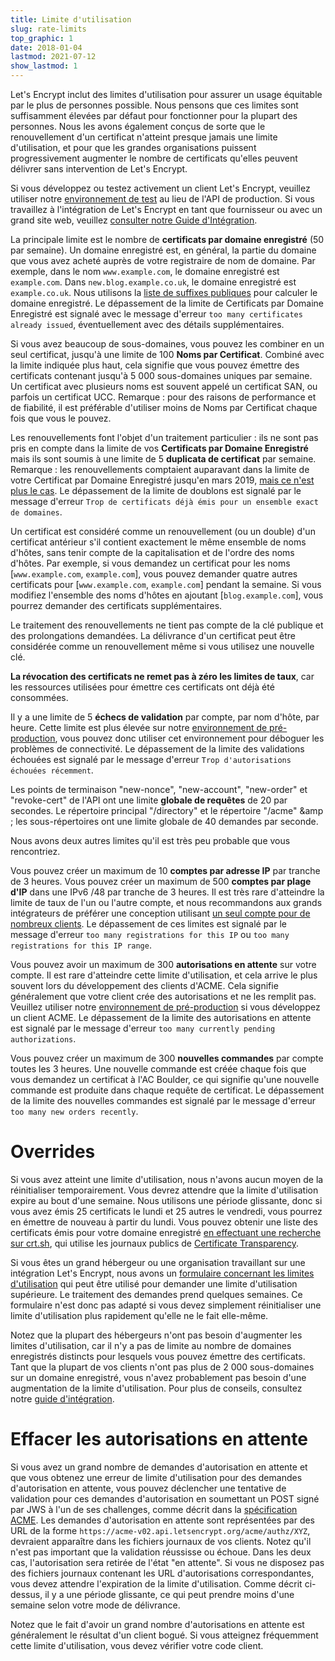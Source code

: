 ```yaml
---
title: Limite d'utilisation
slug: rate-limits
top_graphic: 1
date: 2018-01-04
lastmod: 2021-07-12
show_lastmod: 1
---
```



Let's Encrypt inclut des limites d'utilisation pour assurer un usage équitable par le plus de personnes possible. Nous pensons que ces limites sont suffisamment élevées par défaut pour fonctionner pour la plupart des personnes. Nous les avons également conçus de sorte que le renouvellement d'un certificat n'atteint presque jamais une limite d'utilisation, et pour que les grandes organisations puissent progressivement augmenter le nombre de certificats qu'elles peuvent délivrer sans intervention de Let's Encrypt.

Si vous développez ou testez activement un client Let's Encrypt, veuillez utiliser notre [environnement de test](/docs/staging-environment) au lieu de l'API de production. Si vous travaillez à l'intégration de Let's Encrypt en tant que fournisseur ou avec un grand site web, veuillez [consulter notre Guide d'Intégration](/docs/integration-guide).

La principale limite est le nombre de <a id="certificates-per-registered-domain"></a>**certificats par domaine enregistré** (50 par semaine). Un domaine enregistré est, en général, la partie du domaine que vous avez acheté auprès de votre registraire de nom de domaine. Par exemple, dans le nom `www.example.com`, le domaine enregistré est `example.com`. Dans `new.blog.example.co.uk`, le domaine enregistré est `example.co.uk`. Nous utilisons la [liste de suffixes publiques](https://publicsuffix.org) pour calculer le domaine enregistré. Le dépassement de la limite de Certificats par Domaine Enregistré est signalé avec le message d'erreur `too many certificates already issued`, éventuellement avec des détails supplémentaires.

Si vous avez beaucoup de sous-domaines, vous pouvez les combiner en un seul certificat, jusqu'à une limite de 100 <a id="names-per-certificate"></a>**Noms par Certificat**. Combiné avec la limite indiquée plus haut, cela signifie que vous pouvez émettre des certificats contenant jusqu'à 5 000 sous-domaines uniques par semaine. Un certificat avec plusieurs noms est souvent appelé un certificat SAN, ou parfois un certificat UCC. Remarque : pour des raisons de performance et de fiabilité, il est préférable d'utiliser moins de Noms par Certificat chaque fois que vous le pouvez.

Les renouvellements font l'objet d'un traitement particulier : ils ne sont pas pris en compte dans la limite de vos **Certificats par Domaine Enregistré** mais ils sont soumis à une limite de 5 **duplicata de certificat** par semaine. Remarque : les renouvellements comptaient auparavant dans la limite de votre Certificat par Domaine Enregistré jusqu'en mars 2019, [mais ce n'est plus le cas](https://community.letsencrypt.org/t/rate-limits-fixing-certs-per-name-rate-limit-order-of-operations-gotcha/88189). Le dépassement de la limite de doublons est signalé par le message d'erreur `Trop de certificats déjà émis pour un ensemble exact de domaines`.

Un certificat est considéré comme un renouvellement (ou un double) d'un certificat antérieur s'il contient exactement le même ensemble de noms d'hôtes, sans tenir compte de la capitalisation et de l'ordre des noms d'hôtes.  Par exemple, si vous demandez un certificat pour les noms [`www.example.com`, `example.com`], vous pouvez demander quatre autres certificats pour [`www.example.com`, `example.com`] pendant la semaine. Si vous modifiez l'ensemble des noms d'hôtes en ajoutant [`blog.example.com`], vous pourrez demander des certificats supplémentaires.

Le traitement des renouvellements ne tient pas compte de la clé publique et des prolongations demandées. La délivrance d'un certificat peut être considérée comme un renouvellement même si vous utilisez une nouvelle clé.

**La révocation des certificats ne remet pas à zéro les limites de taux**, car les ressources utilisées pour émettre ces certificats ont déjà été consommées.

Il y a une limite de 5 <a id="failed-validations"></a>**échecs de validation** par compte, par nom d'hôte, par heure. Cette limite est plus élevée sur notre [environnement de pré-production](/docs/staging-environment), vous pouvez donc utiliser cet environnement pour déboguer les problèmes de connectivité. Le dépassement de la limite des validations échouées est signalé par le message d'erreur `Trop d'autorisations échouées récemment`.

Les points de terminaison "new-nonce", "new-account", "new-order" et "revoke-cert" de l'API ont une limite <a
id="overall-requests"></a>**globale de requêtes** de 20 par secondes. Le répertoire principal "/directory" et le répertoire "/acme" &amp ; les sous-répertoires ont une limite globale de 40 demandes par seconde.

Nous avons deux autres limites qu'il est très peu probable que vous rencontriez.

Vous pouvez créer un maximum de 10 <a id="accounts-per-ip-address"></a>**comptes par adresse IP** par tranche de 3 heures. Vous pouvez créer un maximum de 500 **comptes par plage d'IP** dans une IPv6 /48 par tranche de 3 heures. Il est très rare d'atteindre la limite de taux de l'un ou l'autre compte, et nous recommandons aux grands intégrateurs de préférer une conception utilisant [un seul compte pour de nombreux clients](/docs/integration-guide). Le dépassement de ces limites est signalé par le message d'erreur `too many registrations for this IP` ou `too many registrations for this IP range`.

Vous pouvez avoir un maximum de 300 <a id="pending-authorizations"></a>**autorisations en attente** sur votre compte. Il est rare d'atteindre cette limite d'utilisation, et cela arrive le plus souvent lors du développement des clients d'ACME. Cela signifie généralement que votre client crée des autorisations et ne les remplit pas. Veuillez utiliser notre [environnement de pré-production](/docs/staging-environment) si vous développez un client ACME. Le dépassement de la limite des autorisations en attente est signalé par le message d'erreur `too many currently pending authorizations`.

Vous pouvez créer un maximum de 300 <a
id="new-orders"></a>**nouvelles commandes** par compte toutes les 3 heures. Une nouvelle commande est créée chaque fois que vous demandez un certificat à l'AC Boulder, ce qui signifie qu'une nouvelle commande est produite dans chaque requête de certificat. Le dépassement de la limite des nouvelles commandes est signalé par le message d'erreur `too many new orders recently`.

# <a id="overrides"></a>Overrides

Si vous avez atteint une limite d'utilisation, nous n'avons aucun moyen de la réinitialiser temporairement. Vous devrez attendre que la limite d'utilisation expire au bout d'une semaine. Nous utilisons une période glissante, donc si vous avez émis 25 certificats le lundi et 25 autres le vendredi, vous pourrez en émettre de nouveau à partir du lundi. Vous pouvez obtenir une liste des certificats émis pour votre domaine enregistré [en effectuant une recherche sur crt.sh](https://crt.sh), qui utilise les journaux publics de [Certificate Transparency](https://www.certificate-transparency.org).

Si vous êtes un grand hébergeur ou une organisation travaillant sur une intégration Let's Encrypt, nous avons un [formulaire concernant les limites d'utilisation](https://forms.gle/JVKTgfMYUm7dLjfq5) qui peut être utilisé pour demander une limite d'utilisation supérieure. Le traitement des demandes prend quelques semaines. Ce formulaire n'est donc pas adapté si vous devez simplement réinitialiser une limite d'utilisation plus rapidement qu'elle ne le fait elle-même.

Notez que la plupart des hébergeurs n'ont pas besoin d'augmenter les limites d'utilisation, car il n'y a pas de limite au nombre de domaines enregistrés distincts pour lesquels vous pouvez émettre des certificats. Tant que la plupart de vos clients n'ont pas plus de 2 000 sous-domaines sur un domaine enregistré, vous n'avez probablement pas besoin d'une augmentation de la limite d'utilisation. Pour plus de conseils, consultez notre [guide d'intégration](/docs/integration-guide).

# <a id="clearing-pending"></a>Effacer les autorisations en attente

Si vous avez un grand nombre de demandes d'autorisation en attente et que vous obtenez une erreur de limite d'utilisation pour des demandes d'autorisation en attente, vous pouvez déclencher une tentative de validation pour ces demandes d'autorisation en soumettant un POST signé par JWS à l'un de ses challenges, comme décrit dans la [spécification ACME](https://tools.ietf.org/html/rfc8555#section-7.5.1). Les demandes d'autorisation en attente sont représentées par des URL de la forme `https://acme-v02.api.letsencrypt.org/acme/authz/XYZ`, devraient apparaître dans les fichiers journaux de vos clients. Notez qu'il n'est pas important que la validation réussisse ou échoue. Dans les deux cas, l'autorisation sera retirée de l'état "en attente". Si vous ne disposez pas des fichiers journaux contenant les URL d'autorisations correspondantes, vous devez attendre l'expiration de la limite d'utilisation. Comme décrit ci-dessus, il y a une période glissante, ce qui peut prendre moins d'une semaine selon votre mode de délivrance.

Notez que le fait d'avoir un grand nombre d'autorisations en attente est généralement le résultat d'un client bogué. Si vous atteignez fréquemment cette limite d'utilisation, vous devez vérifier votre code client.
